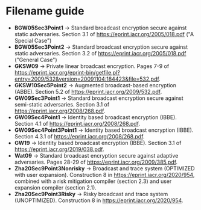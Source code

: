 # Filename guide

* **BGW05Sec3Point1** -> Standard broadcast encryption secure against static adversaries. Section 3.1 of https://eprint.iacr.org/2005/018.pdf ("A Special Case")
* **BGW05Sec3Point2** -> Standard broadcast encryption secure against static adversaries. Section 3.2 of https://eprint.iacr.org/2005/018.pdf ("General Case")
* **GKSW09** -> Private linear broadcast encryption. Pages 7-9 of https://eprint.iacr.org/eprint-bin/getfile.pl?entry=2009/532&version=20091104:184423&file=532.pdf.
* **GKSW10Sec5Point2** -> Augmented broadcast-based encryption (ABBE). Section 5.2 of https://eprint.iacr.org/2009/532.pdf.
* **GW09Sec3Point1** -> Standard broadcast encryption secure against semi-static adversaries. Section 3.1 of https://eprint.iacr.org/2008/268.pdf.
* **GW09Sec4Point1** -> Identity based broadcast encryption (IBBE). Section 4.1 of https://eprint.iacr.org/2008/268.pdf.
* **GW09Sec4Point3Point1** -> Identity based broadcast encryption (IBBE). Section 4.3.1 of https://eprint.iacr.org/2008/268.pdf.
* **GW19** -> Identity based broadcast encryption (IBBE). Section 3.1 of https://eprint.iacr.org/2019/038.pdf.
* **Wat09** -> Standard broadcast encryption secure against adaptive adversaries. Pages 28-29 of https://eprint.iacr.org/2009/385.pdf.
* **Zha20Sec9Point3Nonrisky** -> Broadcast and trace system (OPTIMIZED with user expansion). Construction 8 in https://eprint.iacr.org/2020/954, combined with a risk mitigation compiler (section 2.3) and user expansion compiler (section 2.1). 
* **Zha20Sec9Point3Risky** -> Risky broadcast and trace system (UNOPTIMIZED). Construction 8 in https://eprint.iacr.org/2020/954.
